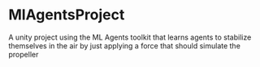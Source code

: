 # MlAgentsProject
A unity project using the ML Agents toolkit that learns agents to stabilize themselves in the air by just applying a force that should simulate the propeller
